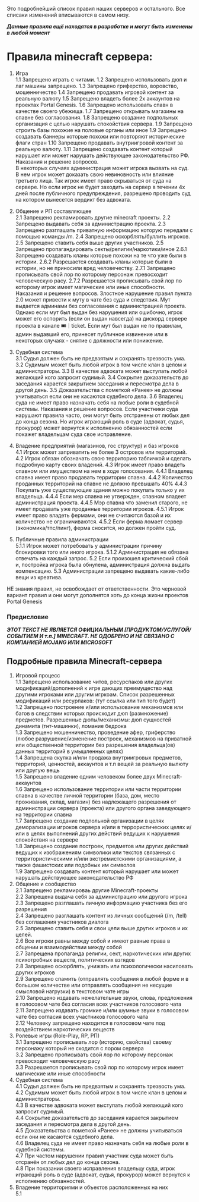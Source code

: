 Это подробнейший список правил наших серверов и остального.
Все списаки изменений вписываются в самом низу.

**_Данные правила ещё находятся в разработке и могут быть изменены в любой момент_**


# Правила minecraft сервера:
1.	Игра\
1.1 Запрещено играть с читами.
1.2 Запрещено использовать дюп и лаг машины запрещено.
1.3 Запрещено гриферство, воровство, мошенничество
1.4 Запрещено продавать игровой контент за реальную валюту
1.5 Запрещено владеть более 2х аккаунтов на проектах Portal Genesis.
1.6 Запрещено использовать спавн в качестве своего убежища. 
1.7 Запрещено открывать магазины на спавне без согласования.
1.8 Запрещено создание подпольных организация с целью нарушать спокойствия сервера.
1.9 Запрещено строить базы похожие на половые органы или иное
1.9 Запрещено создавать баннеры которые похожи или повторяют исторические флаги стран
1.10 Запрещено продавать внутриигровой контент за реальную валюту.
1.11 Запрещено создавать контент который нарушает или может нарушать действующее законодательство РФ.
Наказания и решение вопросов.	
В некоторых случаях администрация может игрока вызвать на суд. В нем игрок может доказать свою невиновность или влияние третьего лица.
Так игрок имеет право скрываться от суда на сервере. 
Но если игрок не будет заходить на сервер в течении 4х дней после публичного предупреждения, разрешено проводить суд на котором вынесется вердикт без адвоката.


2.	Общение и РП составляющее\
2.1 Запрещено рекламировать другие minecraft проекты.
2.2 Запрещено выдавать себя за администрацию проекта.
2.3 Запрещено разглашать приватную информацию которую передали с помощью команды /m.
2.4 Запрещено оскорблять/буллить игроков.
2.5 Запрещено ставить себя выше других участников.
2.5 Запрещено пропагандировать секты/религии/наркотики/иное
2.6.1 Запрещено создавать кланы которые похожи на те что уже были в истории.
2.6.2 Разрешается создавать кланы которые были в истории, но не приносили вред человечеству.
2.7.1 Запрещено прописывать свой лор по которому персонаж превосходит человеческую расу.
2.7.2 Разрешается прописывать свой лор по которому игрок имеет магические или иные способности.
Наказания и решение вопросов.
Злостное нарушение правил пункта 2.0 может привести к муту в чате без суда и следствия.
Мут выдается админами без согласования с администрацией проекта. 
Однако если мут был выдан без нарушения или ошибочно, игрок может его оспорить (если он выдан навсегда) на дискорд сервере проекта в канале ⁠🎟｜ticket. 
Если мут был выдан не по правилам, админ выдавший его, принесет публичное извинение или в некоторых случаях - снятие с должности или понижение.

3.	Судебная система\
3.1 Судья должен быть не предвзятым и сохранять трезвость ума.
3.2 Судимым может быть любой игрок в том числе клан в целом и администраторы.
3.3 В качестве адвоката может выступать любой желающий кого запросит судимый.
3.4 Сокрытие доказательств до заседания карается закрытием заседания и пересмотра дела в другой день.
3.5 Доказательства с пометкой «Ранее» не должны учитываться если они не касаются судебного дела.
3.6 Владелец суда не имеет право назначать себя на любые роли в судебной системы.
Наказания и решение вопросов.
Если участники суда нарушают правила часто, они могут быть отстранены от любых дел до конца сезона.
Но игрок играющий роль в суде (адвокат, судья, прокурор) может вернутся к исполнению обязанностей если покажет владельцам суда свое исправление.

4.	Владение предприятий (магазинов, гос структур) и баз игроков\
4.1 Игрок может заприватить не более 3 островов или территорий.
4.2 Игрок обязан обозначать свою территорию табличкой и сделать подробную карту своих владений.
4.3 Игрок имеет право владеть спавном или имуществом на нем в ходе голосования.
4.4.1 Владелец спавна имеет право продавать территории спавна.
4.4.2 Количество проданных территорий на спавне не должно превышать 40%
4.4.3 Покупать уже существующие здания можно покупать только у их владельца.
4.4.4 Если мер спавна не утвержден, спавном владеет администрация проекта.
4.4.5 Мэр спавна что заменил старого, не имеет продавать уже проданные территории игроков.
4.5.1 Игрок имеет право владеть фермами, они не считаются базой и их количество не ограничиваются.
4.5.2 Если ферма ломает сервер (экономика/тпс/пинг), ферма сносится, но должен пройти суд.

5.	Публичные правила администрации\
5.1.1 Игрок может потребовать у администрации причину блокировки того или иного игрока.
5.1.2 Администрация не обязана отвечать на каждый запрос.
5.2 Если произошел критический сбой и, постройка игрока была обнулена, администрация должна выдать компенсацию.
5.3 Администрации запрещено выдавать какие-либо вещи из креатива.

НЕ знания правил, не освобождает от ответственности. Это черновой вариант правил и они могут дополнятся хоть до конца жизни проектов Portal Genesis

### Предисловие
***ЭТОТ ТЕКСТ НЕ ЯВЛЯЕТСЯ ОФИЦИАЛЬНЫМ [ПРОДУКТОМ/УСЛУГОЙ/СОБЫТИЕМ И т.п.] MINECRAFT. НЕ ОДОБРЕНО И НЕ СВЯЗАНО С КОМПАНИЕЙ MOJANG ИЛИ MICROSOFT*** 

## Подробные правила Minecraft-сервера

1. Игровой процесс  
1.1 Запрещено использование читов, ресурспаков или других модификаций/дополнений к игре дающих преимущество над другими игроками или другим игркоам. Список разрешенных модификаций или ресурпаков: (тут ссылка или тип того будет)  
1.2 Запрещено построение и/или использование механизмов или багов в следствии которых происходит дюп (размножение) предметов. Разрешенные дюпы/механизмы: дюп сущностей динамита (тнт-машинки), ломание бедрока  
1.3 Запрещено мошенничество, проведение афер, гриферство (любое разрушение/изменение построек, механизмов на приватной или общественной территории без разрешения владельца(ов) данных территорий в умышленных целях)  
1.4 Запрещена скупка и/или продажа внутриигровых предметов, территорий, ценностей, аккаунтов и т.п вещей за реальную вылюту или другую вещь  
1.5 Запрещено владение одним человеком более двух Minecraft-аккаунтов  
1.6 Запрещено использование территории или части территории спавна в качестве личной территории (база, дом, место проживания, склад, магазин) без надлежащего разрешения от администрации сервера (проекта) или другого органа заведующего на территории спавна  
1.7 Запрещено создание подпольной организации в целях деморализации игроков сервера и/или в террористических целях и/или в целях выполнений других действий ведущих к нарушения спокойствия на сервере  
1.8 Запрещено создание построек, предметов или других действий ведущих к изображениям символики или текстов связанных с территористическими и/или экстремистскими организациями, а также фашистских или подобных им символов  
1.9 Запрещено создавать контент который нарушает или может нарушать действующее законодательство РФ  
2. Общение и сообщество  
2.1 Запрещено рекламироваь другие Minecraft-проекты  
2.2 Запрещена выдача себя за администрацию или другого игрока  
2.3 Запрещено разглашать личную информацию участника без его разрешения  
2.4 Запрещено разглашать контент из личных сообщений (/m, /tell) без соглашения участников диалога  
2.5 Запрещено ставить себя и свои цели выше других игроков и их целей.  
2.6 Все игроки равны между собой и имеют равные права в общении и взаимодействии между собой  
2.7 Запрещена пропаганда религии, сект, наркотических или других психотробных веществ, политических взгядов  
2.8 Запрещено оскорблять, унижать или психологически насиловать других игроков  
2.9 Запрещено спамить (отправлять сообщения в любой форме и в большом количестве или отправлять сообщения не несущие смысловой нагрузки) в текстовом чате игры  
2.10 Запрещено издавать нежелательные звуки, слова, предложения в голосовом чате без согласия всех участников голосового чата  
2.11 Запрещено издавать громкие и/или шумные звуки в голосовом чате без согласия всех участников голосового чата  
2.12 Человеку запрещено находится в голосовом чате под воздействием наркотических веществ  
3. Ролевые игры (Role-Play, RP, РП)  
3.1 Запрещено прописывать лор (историю, свойства) своему персонажу который не сходится с лором сервера  
3.2 Запрещено прописывать свой лор по которому персонаж превосходит человеческую расу  
3.3 Разрешается прописывать свой лор по которому игрок имеет магические или иные способности  
4. Судебная система  
4.1 Судья должен быть не предвзятым и сохранять трезвость ума.  
4.2 Судимым может быть любой игрок в том числе клан в целом и администраторы.  
4.3 В качестве адвоката может выступать любой желающий кого запросит судимый.  
4.4 Сокрытие доказательств до заседания карается закрытием заседания и пересмотра дела в другой день.  
4.5 Доказательства с пометкой «Ранее» не должны учитываться если они не касаются судебного дела.  
4.6 Владелец суда не имеет право назначать себя на любые роли в судебной системы.  
4.7 При частом нарушении правил участник суда может быть отсранён от любых дел до конца сезона.  
4.8 При показании своего исправления владельцу суда, игрок играющий роль в суде (адвокат, судья, прокурор) может вернутся к исполнению обязанностей.
5. Владение территориями и объектов расположенных на них  
5.1 
